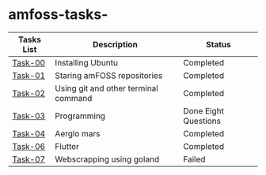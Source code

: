 # amfoss-tasks-
**Tasks List**|**Description**|**Status**|
--------------|---------------|---------------
[Task-00](https://github.com/Akshaj000/amfoss-tasks/tree/master/task-00)|Installing Ubuntu|Completed
[Task-01](https://github.com/Akshaj000/amfoss-tasks/tree/master/task-01)|Staring amFOSS repositories|Completed
[Task-02](https://github.com/Akshaj000/amfoss-tasks/tree/master/task-02)|Using git and other terminal command |Completed
[Task-03](https://github.com/Akshaj000/amfoss-tasks/tree/master/task-03)|Programming|Done Eight Questions
[Task-04](https://github.com/Akshaj000/amfoss-tasks/tree/master/task-04)|Aerglo mars|Completed
[Task-06](https://github.com/Akshaj000/amfoss-tasks/tree/master/task-06)|Flutter|Completed
[Task-07](https://github.com/Akshaj000/amfoss-tasks/tree/master/task-07)|Webscrapping using goland|Failed
